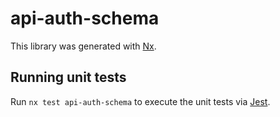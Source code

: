 # api-auth-schema

This library was generated with [Nx](https://nx.dev).

## Running unit tests

Run `nx test api-auth-schema` to execute the unit tests via [Jest](https://jestjs.io).
